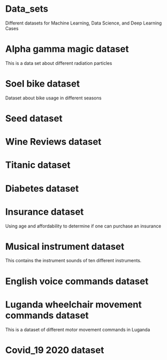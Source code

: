 # Data_sets
Different datasets for Machine Learning, Data Science, and Deep Learning Cases

# Alpha gamma magic dataset
This is a data set about different radiation particles

# Soel bike dataset
Dataset about bike usage in different seasons

# Seed dataset

# Wine Reviews dataset

# Titanic dataset

# Diabetes dataset 

# Insurance dataset
Using age and affordability to determine if one can purchase an insurance

# Musical instrument dataset
This contains the instrument sounds of ten different instruments.

# English voice commands dataset

# Luganda wheelchair movement commands dataset
This is a dataset of different motor movement commands in Luganda

# Covid_19 2020 dataset

